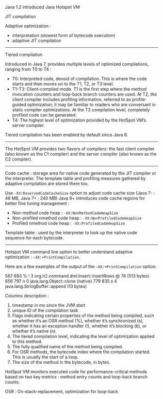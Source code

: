 
Java 1.2 introduced Java Hotspot VM

JIT compilation

Adaptive optimization : 
 - interpretation (slowest form of bytecode execution)
 - adaptive JIT compilation

---

Tiered compilation 

Introduced in Java 7, provides multiple levels of optimized compilations, ranging from T0 to T4 :
 - T0: Interpreted code, devoid of compilation. This is where the code starts and then moves on to the T1, T2, or T3 level.
 - T1–T3: Client-compiled mode. T1 is the first step where the method invocation counters and loop-back branch counters are used. At T2, the client compiler includes profiling information, referred to as profile-guided optimization; it may be familiar to readers who are conversant in static compiler optimizations. At the T3 compilation level, completely profiled code can be generated.
 - T4: The highest level of optimization provided by the HotSpot VM’s server compiler.

Tiered compilation has been enabled by default since Java 8.

---

The HotSpot VM provides two flavors of compilers: the fast client compiler (also known as the C1 compiler) and the server compiler (also known as the C2 compiler).


---

Code cache : storage area for native code generated by the JIT compiler or the interpreter. The template table and profiling measures gathered by adaptive compilation are stored there too.

Use `-XX:ReservedCodeCacheSize` option to adjust code cache size (Java 7- : 48 MB, Java 7+ : 240 MB)
Java 9+ introduces code cache regions for better fine tuning management : 
 - Non-method code heap : `-XX:NonMethodCodeHeapSize`
 - Non-profiled nmethod code heap : `-XX:NonProfiledCodeHeapSize`
 - Profiled nmethod code heap : `-XX:ProfiledCodeHeapSize`


Template table : used by the interpreter to look up the native code sequence for each bytecode.

---

Hotspot VM command line option to better understand adaptive optimization : `–XX:+PrintCompilation`.

Here are a few examples of the output of the `–XX:+PrintCompilation` option:

567 693 % !   3  org.h2.command.dml.Insert::insertRows @ 76 (513 bytes)
656 797     n 0  java.lang.Object::clone (native)
779 835   s   4  java.lang.StringBuffer::append (13 bytes)


Columns description : 
1. timestamp in ms since the JVM start
1. unique ID of the compilation task
1. Flags indicating certain properties of the method being compiled, such as whether it’s an OSR method (%), whether it’s synchronized (s), whether it has an exception handler (!), whether it’s blocking (b), or whether it’s native (n). 
1. The tiered compilation level, indicating the level of optimization applied to this method.
1. The fully qualified name of the method being compiled.
1. For OSR methods, the bytecode index where the compilation started. This is usually the start of a loop.
1. The size of the method in the bytecode, in bytes.


HotSpot VM monitors executed code for performance-critical methods based on two key metrics : method entry counts and loop-back branch counts.

OSR : On-stack-replacement, optimization for loop-back 

